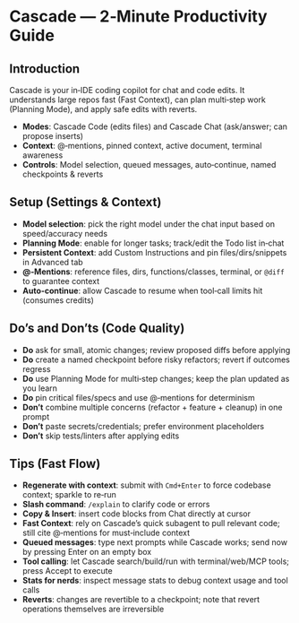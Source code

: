 # Cascade — 2‑Minute Productivity Guide

## Introduction
Cascade is your in‑IDE coding copilot for chat and code edits. It understands large repos fast (Fast Context), can plan multi‑step work (Planning Mode), and apply safe edits with reverts.

- **Modes**: Cascade Code (edits files) and Cascade Chat (ask/answer; can propose inserts)
- **Context**: @‑mentions, pinned context, active document, terminal awareness
- **Controls**: Model selection, queued messages, auto‑continue, named checkpoints & reverts

## Setup (Settings & Context)
- **Model selection**: pick the right model under the chat input based on speed/accuracy needs
- **Planning Mode**: enable for longer tasks; track/edit the Todo list in‑chat
- **Persistent Context**: add Custom Instructions and pin files/dirs/snippets in Advanced tab
- **@‑Mentions**: reference files, dirs, functions/classes, terminal, or `@diff` to guarantee context
- **Auto‑continue**: allow Cascade to resume when tool‑call limits hit (consumes credits)

## Do’s and Don’ts (Code Quality)
- **Do** ask for small, atomic changes; review proposed diffs before applying
- **Do** create a named checkpoint before risky refactors; revert if outcomes regress
- **Do** use Planning Mode for multi‑step changes; keep the plan updated as you learn
- **Do** pin critical files/specs and use @‑mentions for determinism
- **Don’t** combine multiple concerns (refactor + feature + cleanup) in one prompt
- **Don’t** paste secrets/credentials; prefer environment placeholders
- **Don’t** skip tests/linters after applying edits

## Tips (Fast Flow)
- **Regenerate with context**: submit with `Cmd+Enter` to force codebase context; sparkle to re‑run
- **Slash command**: `/explain` to clarify code or errors
- **Copy & Insert**: insert code blocks from Chat directly at cursor
- **Fast Context**: rely on Cascade’s quick subagent to pull relevant code; still cite @‑mentions for must‑include context
- **Queued messages**: type next prompts while Cascade works; send now by pressing Enter on an empty box
- **Tool calling**: let Cascade search/build/run with terminal/web/MCP tools; press Accept to execute
- **Stats for nerds**: inspect message stats to debug context usage and tool calls
- **Reverts**: changes are revertible to a checkpoint; note that revert operations themselves are irreversible
